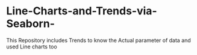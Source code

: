 # Line-Charts-and-Trends-via-Seaborn-
This Repository includes Trends to know the Actual parameter of data and used Line charts too
